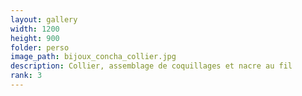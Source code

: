 ```yaml
---
layout: gallery
width: 1200
height: 900
folder: perso
image_path: bijoux_concha_collier.jpg
description: Collier, assemblage de coquillages et nacre au fil
rank: 3
---
```

